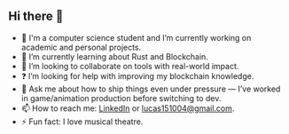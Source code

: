 ## Hi there 👋

- 🧠 I'm a computer science student and I’m currently working on academic and personal projects.
- 🌱 I’m currently learning about Rust and Blockchain.
- 🤝 I’m looking to collaborate on tools with real-world impact.
- ❓ I’m looking for help with improving my blockchain knowledge.
- 💬 Ask me about how to ship things even under pressure — I’ve worked in game/animation production before switching to dev.
- 📫 How to reach me: [LinkedIn](https://www.linkedin.com/in/lucas-ramos-a7842122b/) or lucas151004@gmail.com.
- ⚡ Fun fact: I love musical theatre.
